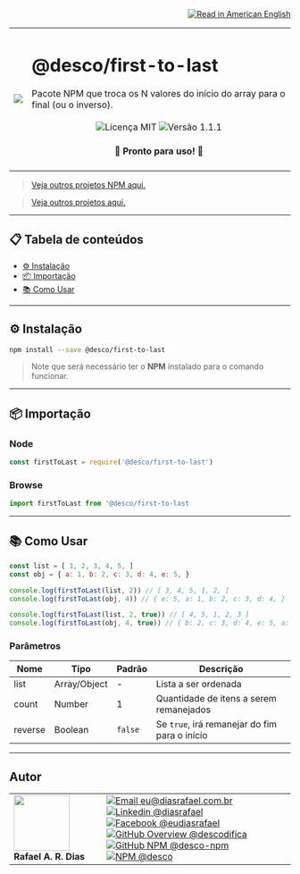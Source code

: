 <div align="right">
  <a href="README.US.md">
    <img alt="Read in American English" src="https://img.shields.io/static/v1?label=&message=🇺🇸 Read in American English&color=red&style=for-the-badge" />
  </a>
</div>

<table>
  <tr>
    <td><img src="https://i.ibb.co/SQDLQ19/first-to-last.png"></td>
    <td>  
      <h1>@desco/first-to-last</h1>
      Pacote NPM que troca os N valores do início do array para o final (ou o inverso).
      <br /><br />
      <div align="center">
        <img alt="Licença MIT" src="https://img.shields.io/static/v1?label=Licença&message=MIT&color=green&style=for-the-badge">
        <img alt="Versão 1.1.1" src="https://img.shields.io/static/v1?label=Versão&message=1.1.1&color=blue&style=for-the-badge">
      </div>
      <h4 align="center"> 
        🚀 Pronto para uso! 🚀
      </h4>
    </td>
  </tr>
</table>

> <a href="https://github.com/desco-npm" target="_blank">Veja outros projetos NPM aqui.</a>

> <a href="https://github.com/descoifica" target="_blank">Veja outros projetos aqui.</a>

---

## 📋 Tabela de conteúdos

* [⚙️ Instalação](#Instalação)
* [📦 Importação](#Importação)
* [📚 Como Usar](#Como-Usar)

---

<a name="Instalação"></a>

## ⚙️ Instalação

```bash
npm install --save @desco/first-to-last
```

> Note que será necessário ter o **NPM** instalado para o comando funcionar.

---

<a name="Importação"></a>

## 📦 Importação

### Node

```js
const firstToLast = require('@desco/first-to-last')
```

### Browse

```js
import firstToLast from '@desco/first-to-last
```

---

<a name="Como-Usar"></a>

## 📚 Como Usar

```js
const list = [ 1, 2, 3, 4, 5, ]
const obj = { a: 1, b: 2, c: 3, d: 4, e: 5, }

console.log(firstToLast(list, 2)) // [ 3, 4, 5, 1, 2, ]
console.log(firstToLast(obj, 4)) // { e: 5, a: 1, b: 2, c: 3, d: 4, }

console.log(firstToLast(list, 2, true)) // [ 4, 5, 1, 2, 3 ]
console.log(firstToLast(obj, 4, true)) // { b: 2, c: 3, d: 4, e: 5, a: 1 }
```

### Parâmetros

| Nome | Tipo | Padrão | Descrição |
|---|---|---|---
| list | Array/Object | - | Lista a ser ordenada |
| count | Number | 1 | Quantidade de itens a serem remanejados |
| reverse | Boolean | `false` | Se `true`, irá remanejar do fim para o início |

---

## Autor

<table>
  <tr>
    <td width="150px">
      <img src="https://scontent.fsdu1-1.fna.fbcdn.net/v/t1.0-9/539886_235546170253505_5977326689811409130_n.jpg?_nc_cat=106&ccb=3&_nc_sid=174925&_nc_eui2=AeGgFWn_fWInwRkTo3mHSP993TbQ0TzG0Y3dNtDRPMbRjS-eZL1tr4I5maqz6O-jva9qWnIxKOsD3UtSm9CTeCys&_nc_ohc=Qw6NaDGrtIgAX9uFF2c&_nc_ht=scontent.fsdu1-1.fna&oh=5ebac9874d7a24e157c8c99fd965c2a4&oe=606539CE" width="100px;" alt=""/>
      <b>Rafael A. R. Dias</b>
    </td>
    <td>  
      <a href="mailto:eu@diasrafael.com.br" target="_blank" >
        <img alt="Email eu@diasrafael.com.br" src="https://img.shields.io/static/v1?label=Email&message=eu@diasrafael.com.br&color=red&logo=gmail&style=for-the-badge">
      </a>
      <a href="https://www.linkedin.com/in/diasrafael/" target="_blank">
        <img alt="Linkedin @diasrafael" src="https://img.shields.io/static/v1?label=Linkedin&message=@diasrafael&color=blue&logo=linkedin&style=for-the-badge">
      </a>
      <a href="https://www.facebook.com/eudiasrafael" target="_blank">
        <img alt="Facebook @eudiasrafael" src="https://img.shields.io/static/v1?label=Facebook&message=@eudiasrafael&color=blue&logo=facebook&style=for-the-badge">
      </a>
      <a href="https://github.com/descodifica" target="_blank">
        <img alt="GitHub Overview @descodifica" src="https://img.shields.io/static/v1?label=GitHub Overview&message=@descodifica&color=black&logo=github&style=for-the-badge">
      </a>
      <a href="https://github.com/desco-npm" target="_blank">
        <img alt="GitHub NPM @desco-npm" src="https://img.shields.io/static/v1?label=GitHub NPM&message=@desco-npm&color=black&logo=github&style=for-the-badge">
      </a>
      <a href="https://www.npmjs.com/org/desco" target="_blank">
        <img alt="NPM @desco" src="https://img.shields.io/static/v1?label=NPM&message=@desco&color=red&logo=npm&style=for-the-badge">
      </a>
    </td>
  </tr>
</table>